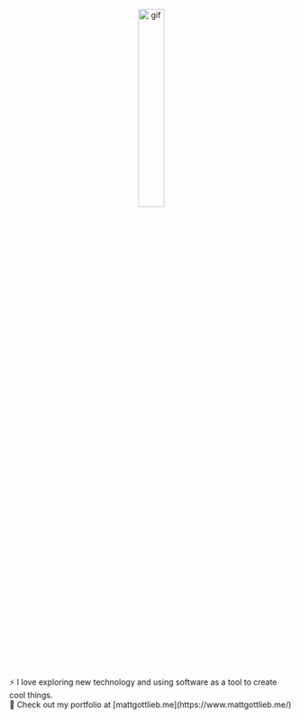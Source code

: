 
<p align='center'>
  <img src="https://media.giphy.com/media/8PyTvI5EOu9LbAm8uS/giphy.gif" width="30%" alt="gif">
</p>
⚡ I love exploring new technology and using software as a tool to create cool things.<br>
🔭 Check out my portfolio at [mattgottlieb.me](https://www.mattgottlieb.me/)


<!--
**Mgla96/Mgla96** is a ✨ _special_ ✨ repository because its `README.md` (this file) appears on your GitHub profile.

Here are some ideas to get you started:

- 🔭 I’m currently working on ...
- 🌱 I’m currently learning ...
- 👯 I’m looking to collaborate on ...
- 🤔 I’m looking for help with ...
- 💬 Ask me about ...
- 📫 How to reach me: ...
- 😄 Pronouns: ...
- ⚡ Fun fact: ...
-->
